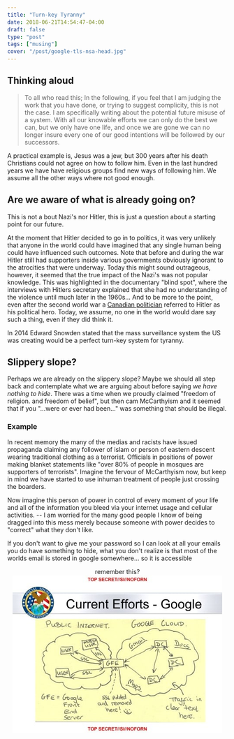 ```yaml
---
title: "Turn-key Tyranny"
date: 2018-06-21T14:54:47-04:00
draft: false
type: "post"
tags: ["musing"]
cover: "/post/google-tls-nsa-head.jpg"
---
```




## Thinking aloud

> To all who read this; In the following, if you feel that I am judging the work that you have done, or trying to suggest complicity, this is not the case. I am specifically writing about the potential future misuse of a system.  With all our knowable efforts we can only do the best we can, but we only have one life, and once we are gone we can no longer insure every one of our good intentions will be followed by our successors.

A practical example is, Jesus was a jew, but 300 years after his death Christians could not agree on how to follow him. Even in the last hundred years we have have religious groups find new ways of following him. We assume all the other ways where not good enough.


## Are we aware of what is already going on?
This is not a bout Nazi's nor Hitler, this is just a question about a starting point for our future.

At the moment that Hitler decided to go in to politics, it was very unlikely that anyone in the world could have imagined that any single human being could have influenced such outcomes. Note that before and during the war Hitler still had supporters inside various governments obviously ignorant to the atrocities that were underway. Today this might sound outrageous, however, it seemed that the true impact of the Nazi's was not popular knowledge. This was highlighted in the documentary "blind spot", where the interviews with Hitlers secretary explained that she had no understanding of the violence until much later in the 1960s... And to be more to the point, even after the second world war a [Canadian politician](https://en.wikipedia.org/wiki/R%C3%A9al_Caouette) referred to Hitler as his political hero. Today, we assume, no one in the world would dare say such a thing, even if they did think it.


In 2014 Edward Snowden stated that the mass surveillance system the US was creating would be a perfect turn-key system for tyranny.

## Slippery slope?
Perhaps we are already on the slippery slope? Maybe we should all step back and contemplate what we are arguing about before saying _we have nothing to hide_.  There was a time when we proudly claimed "freedom of religion. and freedom of belief", but then cam McCarthyism and it seemed that if you "...were or ever had been..." was something that should be illegal.

### Example 
In recent memory the many of the medias and racists have issued propaganda claiming any follower of islam or person of eastern descent wearing traditional clothing as a terrorist. Officials in positions of power making blanket statements like "over 80% of people in mosques are supporters of terrorists".  Imagine the fervour of McCarthyism now, but keep in mind we have started to use inhuman treatment of people just crossing the boarders.

Now imagine this person of power in control of every moment of your life and all of the information you bleed via your internet usage and cellular activities.  -- I am worried for the many good people I know of being dragged into this mess merely because someone with power decides to "correct" what they don't like.

If you don't want to give me your password so I can look at all your emails you do have something to hide, what you don't realize is that most of the worlds email is stored in google somewhere... so it is accessible 
<center>
    remember this? <br>
<img src=/post/google-tls-nsa.jpg>

